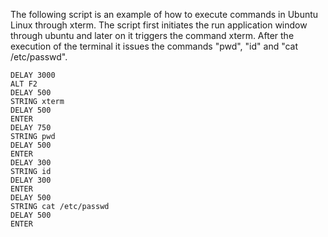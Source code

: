 The following script is an example of how to execute commands in Ubuntu Linux through xterm. The script first initiates the run application window through ubuntu and later on it triggers the command xterm. After the execution of the terminal it issues the commands "pwd", "id" and "cat /etc/passwd".  

    DELAY 3000
    ALT F2
    DELAY 500
    STRING xterm
    DELAY 500
    ENTER
    DELAY 750 
    STRING pwd
    DELAY 500
    ENTER
    DELAY 300
    STRING id
    DELAY 300
    ENTER
    DELAY 500
    STRING cat /etc/passwd
    DELAY 500
    ENTER